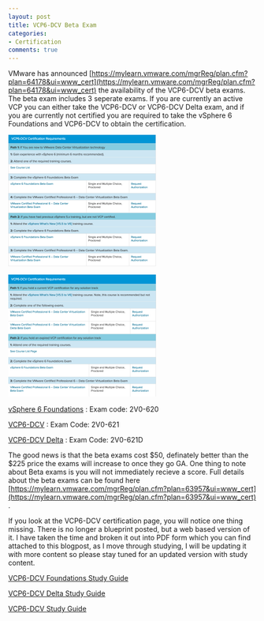 ```yaml
---
layout: post
title: VCP6-DCV Beta Exam
categories:
- Certification
comments: true
---
```

VMware has announced [https://mylearn.vmware.com/mgrReg/plan.cfm?plan=64178&ui=www_cert](https://mylearn.vmware.com/mgrReg/plan.cfm?plan=64178&ui=www_cert) the availability of the VCP6-DCV beta exams. The beta exam includes 3 seperate exams. If you are currently an active VCP you can either take the VCP6-DCV or VCP6-DCV Delta exam, and if you are currently not certified you are required to take the vSphere 6 Foundations and VCP6-DCV to obtain the certification.

![](/images/Screen-Shot-2015-04-01-at-7.56.14-PM.png)

![](/images/Screen-Shot-2015-04-01-at-7.56.28-PM.png)

[vSphere 6 Foundations](https://mylearn.vmware.com/mgrReg/plan.cfm?plan=64179&ui=www_cert) : Exam code: 2V0-620

[VCP6-DCV](https://mylearn.vmware.com/mgrReg/plan.cfm?plan=64180&ui=www_cert) : Exam Code: 2V0-621

[VCP6-DCV Delta](https://mylearn.vmware.com/mgrReg/plan.cfm?plan=64181&ui=www_cert) : Exam Code: 2V0-621D

The good news is that the beta exams cost $50, definately better than the $225 price the exams will increase to once they go GA. One thing to note about Beta exams is you will not immediately recieve a score. Full details about the beta exams can be found here [https://mylearn.vmware.com/mgrReg/plan.cfm?plan=63957&ui=www_cert](https://mylearn.vmware.com/mgrReg/plan.cfm?plan=63957&ui=www_cert) .

If you look at the VCP6-DCV certification page, you will notice one thing missing. There is no longer a blueprint posted, but a web based version of it. I have taken the time and broken it out into PDF form which you can find attached to this blogpost, as I move through studying, I will be updating it with more content so please stay tuned for an updated version with study content.

[VCP6-DCV Foundations Study Guide](/docs/VCP6-DCV-Foundations-Study-Guide.pdf)

[VCP6-DCV Delta Study Guide](/docs/VCP6-DCV-Delta-Study-Guide.pdf)

[VCP6-DCV Study Guide](/docs/VCP6-DCV-Study-Guide.pdf)
